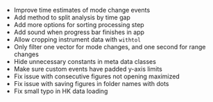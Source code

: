- Improve time estimates of mode change events
- Add method to split analysis by time gap
- Add more options for sorting processing step
- Add sound when progress bar finishes in app
- Allow cropping instrument data with `withtol`
- Only filter one vector for mode changes, and one second for range changes
- Hide unnecessary constants in meta data classes
- Make sure custom events have padded y-axis limits
- Fix issue with consecutive figures not opening maximized
- Fix issue with saving figures in folder names with dots
- Fix small typo in HK data loading